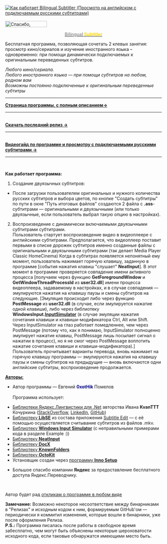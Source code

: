 [![Как работает Bilingual Subtitler (Просмотр на английском с подключаемым русскими субтитрами)](https://0xothik.files.wordpress.com/2022/08/busib-yt-srgb-withplaybutton.png)](https://www.youtube.com/watch?v=7TSPPbmpXsw "Как работает Bilingual Subtitler (Просмотр на английском с подключаемым русскими субтитрами)")
<br>
<br>
<a href="https://sobe.ru/na/0xothik" target="_blank" rel="noopener"><img class="alignnone size-full wp-image-5000" src="https://0xothik.files.wordpress.com/2020/06/ya-thx-20.png" alt="Спасибо, которое намажешь на хлеб" width="134" height="20" /></a>
<a href="https://0xothik.wordpress.com/bilingual-subtitler/"><p style="text-align: center;"><strong><span style="color: #999999;">Bilingual</span> <span style="color: #ffd700;">Subtitler</span></strong></p></a>
Бесплатная программа, позволяющая сочетать 2 клевых занятия: просмотр кино/сериалов и изучение иностранного языка – одновременно: при помощи динамически подключаемых к оригинальным переведенных субтитров.

*Любого кино/сериала.<br>
Любого иностранного языка — при помощи субтитров на любом, родном вам<br>
Возможны постоянно подключенные к оригинальным переведенные субтитры*<br>

<hr>

<a href="https://0xothik.wordpress.com/bilingual-subtitler/"><b>Страница программы, с полным описанием→</b></a>
<hr><br/>
<a href="https://github.com/0xotHik/BilingualSubtitler/releases/latest"><b>Скачать последний релиз →</b></a>
<hr><br/>
<a href="https://www.youtube.com/watch?v=7TSPPbmpXsw"><b>Видеогайд по программе и просмотру с подключаемыми русскими субтитрами →</b></a>
<hr><br/>

**Как работает программа:** <br/>
1. Создание двуязычных субтитров: <br/>
- После загрузки пользователем оригинальных и нужного количества русских субтитров и выбора цветов, по кнопке "Создать субтитры" по пути в окне "Путь итоговых файлов" создаются 2 файла с **.ass**-субтитрами — оригинальными и двуязычными (или только двуязычные, если пользователь выбрал такую опцию в настройках). <br/>
2. Воспроизведение с динамически включаемыми двуязычными субтитрами субтитрами.<br/>
Пользователь стартует воспроизведение видео в видеоплеере с английскими субтитрами. Предполагается, что видеоплеер поставит первыми в списке дорожек субтитров именно созданные файлы с оригинальными и двуязычными субтитрами (так делает Media Player Classic HomeCinema) Когда в субтитрах появляется непонятный ему момент, пользователь нажимает горячую клавишу, заданную в программе [события нажатия клавиш "слушает" **NeatInput**]. В этот момент в программе проверяется совпадение имени активного процесса [получаем через функцию **GetForegroundWindow** и **GetWindowThreadProcessId** из **user32.dll**] имени процесса видеоплеера, задаваемому в настройках, и в случае совпадения — эмулируются нажатия на клавишу паузы и смены субтитров на следующие. [Эмуляция происходит либо через функцию **PostMessage** из **user32.dll** (в случае, если эмулируется нажатие одной клавиши), либо через библиотеку **WindowsInput.[InputSimulator](https://github.com/michaelnoonan/inputsimulator)** (в случае эмуляции нажатия сочетания клавиши и клавиши-модификатора Ctrl, Alt или Shift. Через InputSimulator на глаз работает помедленнее, чем через PostMessage (потому что, как я понимаю, InputSimulator полноценно эмулирует нажатие клавиш, PostMessage лишь посылает сигнал о нажатии в процесс), но я не смог через PostMessage воплотить нажатие сочетания клавиши и клавиши-модификатора).] Пользователь прочитывает варианты перевода, вновь нажимает на горячую клавишу программы — эмулируются нажатия на клавишу паузы и смены субтитров на предыдущие — вновь включаются одни английские субтитры, воспроизведение продолжается.

<span style="text-decoration: underline;">**Авторы:**</span> 
- Автор программы — Евгений <span style="color: #000080;">**0xotHik**</span> Помелов<br/><br/>
Программа использует:
*   [Библиотеки Яндекс.Лингвистики для .Net](https://habrahabr.ru/post/204372/) авторства Ивана **KvanTTT** Кочуркина ([StackOverflow](http://stackoverflow.com/users/1046374/kvanttt), [LinkedIn](https://ru.linkedin.com/in/kvanttt/en), [GitHub](http://github.com/KvanTTT/))
*   [Библиотеку **LibSE**](https://github.com/SubtitleEdit/subtitleedit/tree/master/libse) из состава приложения [Subtitle Edit](https://0xothik.wordpress.com/bilingual-subtitler#SubtitleEdit) — с её помощью осуществляется считывание субтитров из файлов .mkv.
*   [Библиотеку **Windows Input Simulator**](https://github.com/michaelnoonan/inputsimulator) (с неправильными примерами кода в разделе Example :))
*   [Библиотеку **NeatInput**](https://github.com/LegendaryB/NeatInput)
*   [Библиотеку **DocX**](https://github.com/xceedsoftware/DocX)
*   [Библиотеку **KnownFolders**](https://gitlab.com/Syroot/KnownFolders)
*   [Библиотеку **OctoKit**](https://github.com/octokit/octokit.net)
*   Установщик создан через [программу **Inno Setup**](https://jrsoftware.org/isinfo.php)

- Большое спасибо компании **Яндекс** за предоставление бесплатного доступа Яндекс.Переводчику.
<br>

Автор будет рад [откликам о программе в любом виде](https://0xothik.wordpress.com/bilingual-subtitler#ContactMe)

**Замечание:** Возможно некоторое несоответствие между бинарниками в "Релизах" и исходным кодом к ним, формируемым GitHub'ом — периодически я коммитил изменения, которые вошли в  бинарники, уже после оформления Релиза.<br>
**P.S.:** Программа писалась после работы в свободное время забесплатно, чем могут быть объяснены некоторые шероховатости исходного кода, если таковые обнаружатся имеющими место быть.
